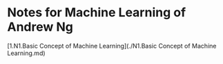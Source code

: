 # Notes for Machine Learning of Andrew Ng

[1.N1.Basic Concept of Machine Learning](./N1.Basic Concept of Machine Learning.md)